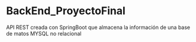 # BackEnd_ProyectoFinal

API REST creada con SpringBoot que almacena la información de una base de matos MYSQL no relacional
